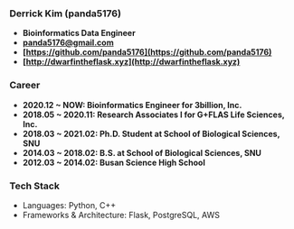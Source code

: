 ### Derrick Kim (panda5176)
- **Bioinformatics Data Engineer**
- **panda5176@gmail.com**
- **[https://github.com/panda5176](https://github.com/panda5176)**
- **[http://dwarfintheflask.xyz](http://dwarfintheflask.xyz)**

### Career
- **2020.12 ~ NOW: Bioinformatics Engineer for 3billion, Inc.**
- **2018.05 ~ 2020.11: Research Associates I for G+FLAS Life Sciences, Inc.**
- **2018.03 ~ 2021.02: Ph.D. Student at School of Biological Sciences, SNU**
- **2014.03 ~ 2018.02: B.S. at School of Biological Sciences, SNU**
- **2012.03 ~ 2014.02: Busan Science High School**

### Tech Stack
- Languages: Python, C++
- Frameworks & Architecture: Flask, PostgreSQL, AWS
